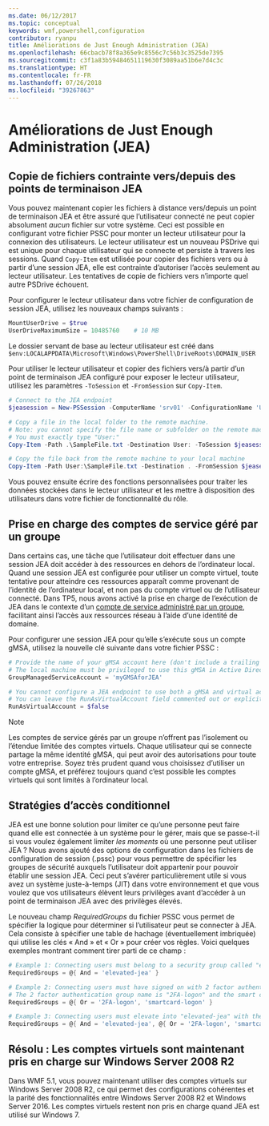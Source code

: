 ```yaml
---
ms.date: 06/12/2017
ms.topic: conceptual
keywords: wmf,powershell,configuration
contributor: ryanpu
title: Améliorations de Just Enough Administration (JEA)
ms.openlocfilehash: 66cbacb78f8a365e9c8556c7c56b3c3525de7395
ms.sourcegitcommit: c3f1a83b59484651119630f3089aa51b6e7d4c3c
ms.translationtype: HT
ms.contentlocale: fr-FR
ms.lasthandoff: 07/26/2018
ms.locfileid: "39267863"
---
```

# <a name="improvements-to-just-enough-administration-jea"></a>Améliorations de Just Enough Administration (JEA)

## <a name="constrained-file-copy-tofrom-jea-endpoints"></a>Copie de fichiers contrainte vers/depuis des points de terminaison JEA

Vous pouvez maintenant copier les fichiers à distance vers/depuis un point de terminaison JEA et être assuré que l’utilisateur connecté ne peut copier absolument *aucun* fichier sur votre système. Ceci est possible en configurant votre fichier PSSC pour monter un lecteur utilisateur pour la connexion des utilisateurs. Le lecteur utilisateur est un nouveau PSDrive qui est unique pour chaque utilisateur qui se connecte et persiste à travers les sessions. Quand `Copy-Item` est utilisée pour copier des fichiers vers ou à partir d’une session JEA, elle est contrainte d’autoriser l’accès seulement au lecteur utilisateur. Les tentatives de copie de fichiers vers n’importe quel autre PSDrive échouent.

Pour configurer le lecteur utilisateur dans votre fichier de configuration de session JEA, utilisez les nouveaux champs suivants :

```powershell
MountUserDrive = $true
UserDriveMaximumSize = 10485760    # 10 MB
```

Le dossier servant de base au lecteur utilisateur est créé dans `$env:LOCALAPPDATA\Microsoft\Windows\PowerShell\DriveRoots\DOMAIN_USER`

Pour utiliser le lecteur utilisateur et copier des fichiers vers/à partir d’un point de terminaison JEA configuré pour exposer le lecteur utilisateur, utilisez les paramètres `-ToSession` et `-FromSession` sur `Copy-Item`.

```powershell
# Connect to the JEA endpoint
$jeasession = New-PSSession -ComputerName 'srv01' -ConfigurationName 'UserDemo'

# Copy a file in the local folder to the remote machine.
# Note: you cannot specify the file name or subfolder on the remote machine.
# You must exactly type "User:"
Copy-Item -Path .\SampleFile.txt -Destination User: -ToSession $jeasession

# Copy the file back from the remote machine to your local machine
Copy-Item -Path User:\SampleFile.txt -Destination . -FromSession $jeasession
```

Vous pouvez ensuite écrire des fonctions personnalisées pour traiter les données stockées dans le lecteur utilisateur et les mettre à disposition des utilisateurs dans votre fichier de fonctionnalité du rôle.

## <a name="support-for-group-managed-service-accounts"></a>Prise en charge des comptes de service géré par un groupe

Dans certains cas, une tâche que l’utilisateur doit effectuer dans une session JEA doit accéder à des ressources en dehors de l’ordinateur local. Quand une session JEA est configurée pour utiliser un compte virtuel, toute tentative pour atteindre ces ressources apparaît comme provenant de l’identité de l’ordinateur local, et non pas du compte virtuel ou de l’utilisateur connecté. Dans TP5, nous avons activé la prise en charge de l’exécution de JEA dans le contexte d’un [compte de service administré par un groupe](/previous-versions/windows/it-pro/windows-server-2012-R2-and-2012/jj128431\(v=ws.11\)), facilitant ainsi l’accès aux ressources réseau à l’aide d’une identité de domaine.

Pour configurer une session JEA pour qu’elle s’exécute sous un compte gMSA, utilisez la nouvelle clé suivante dans votre fichier PSSC :

```powershell
# Provide the name of your gMSA account here (don't include a trailing $)
# The local machine must be privileged to use this gMSA in Active Directory
GroupManagedServiceAccount = 'myGMSAforJEA'

# You cannot configure a JEA endpoint to use both a gMSA and virtual account
# You can leave the RunAsVirtualAccount field commented out or explicitly set it to false
RunAsVirtualAccount = $false
```

> [!NOTE]
> Les comptes de service gérés par un groupe n’offrent pas l’isolement ou l’étendue limitée des comptes virtuels.
> Chaque utilisateur qui se connecte partage la même identité gMSA, qui peut avoir des autorisations pour toute votre entreprise. Soyez très prudent quand vous choisissez d’utiliser un compte gMSA, et préférez toujours quand c’est possible les comptes virtuels qui sont limités à l’ordinateur local.

## <a name="conditional-access-policies"></a>Stratégies d’accès conditionnel

JEA est une bonne solution pour limiter ce qu’une personne peut faire quand elle est connectée à un système pour le gérer, mais que se passe-t-il si vous voulez également limiter *les moments* où une personne peut utiliser JEA ? Nous avons ajouté des options de configuration dans les fichiers de configuration de session (.pssc) pour vous permettre de spécifier les groupes de sécurité auxquels l’utilisateur doit appartenir pour pouvoir établir une session JEA. Ceci peut s’avérer particulièrement utile si vous avez un système juste-à-temps (JIT) dans votre environnement et que vous voulez que vos utilisateurs élèvent leurs privilèges avant d’accéder à un point de terminaison JEA avec des privilèges élevés.

Le nouveau champ *RequiredGroups* du fichier PSSC vous permet de spécifier la logique pour déterminer si l’utilisateur peut se connecter à JEA. Cela consiste à spécifier une table de hachage (éventuellement imbriquée) qui utilise les clés « And » et « Or » pour créer vos règles. Voici quelques exemples montrant comment tirer parti de ce champ :

```powershell
# Example 1: Connecting users must belong to a security group called "elevated-jea"
RequiredGroups = @{ And = 'elevated-jea' }

# Example 2: Connecting users must have signed on with 2 factor authentication or a smart card
# The 2 factor authentication group name is "2FA-logon" and the smart card group name is "smartcard-logon"
RequiredGroups = @{ Or = '2FA-logon', 'smartcard-logon' }

# Example 3: Connecting users must elevate into "elevated-jea" with their JIT system and have logged on with 2FA or a smart card
RequiredGroups = @{ And = 'elevated-jea', @{ Or = '2FA-logon', 'smartcard-logon' }}
```

## <a name="fixed-virtual-accounts-are-now-supported-on-windows-server-2008-r2"></a>Résolu : Les comptes virtuels sont maintenant pris en charge sur Windows Server 2008 R2

Dans WMF 5.1, vous pouvez maintenant utiliser des comptes virtuels sur Windows Server 2008 R2, ce qui permet des configurations cohérentes et la parité des fonctionnalités entre Windows Server 2008 R2 et Windows Server 2016. Les comptes virtuels restent non pris en charge quand JEA est utilisé sur Windows 7.